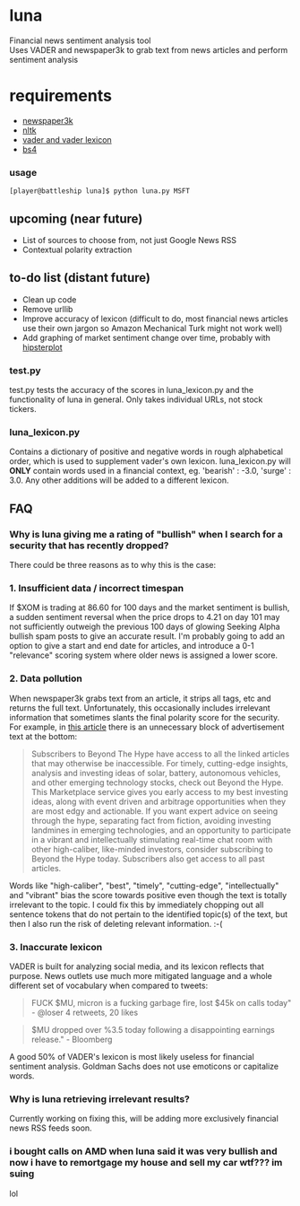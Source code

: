 luna
====
Financial news sentiment analysis tool<br/>
Uses VADER and newspaper3k to grab text from news articles and perform sentiment analysis

requirements
============
* [newspaper3k](https://github.com/codelucas/newspaper])
* [nltk]([https://www.nltk.org/)
* [vader and vader lexicon](https://www.nltk.org/_modules/nltk/sentiment/vader.html)
* [bs4](https://pypi.org/project/beautifulsoup4/)

### usage
```
[player@battleship luna]$ python luna.py MSFT
```

## upcoming (near future)
* List of sources to choose from, not just Google News RSS 
* Contextual polarity extraction 

## to-do list (distant future)
* Clean up code 
* Remove urllib
* Improve accuracy of lexicon (difficult to do, most financial news articles use their own jargon so Amazon Mechanical Turk might not work well) 
* Add graphing of market sentiment change over time, probably with [hipsterplot](https://github.com/imh/hipsterplot)


### test.py
test.py tests the accuracy of the scores in luna_lexicon.py and the functionality of luna in general. Only takes individual URLs, not stock tickers. 

### luna_lexicon.py 
Contains a dictionary of positive and negative words in rough alphabetical order, which is used to supplement vader's own lexicon. luna_lexicon.py will **ONLY** contain words used in a financial context, eg. 'bearish' : -3.0, 'surge' : 3.0. Any other additions will be added to a different lexicon. 
## FAQ
### Why is luna giving me a rating of "bullish" when I search for a security that has recently dropped? 
There could be three reasons as to why this is the case: 
### 1. Insufficient data / incorrect timespan 
If $XOM is trading at 86.60 for 100 days and the market sentiment is bullish, a sudden sentiment reversal when the price drops to 4.21 on day 101 may not sufficiently outweigh the previous 100 days of glowing Seeking Alpha bullish spam posts to give an accurate result. I'm probably going to add an option to give a start and end date for articles, and introduce a 0-1 "relevance" scoring system where older news is assigned a lower score. 
### 2. Data pollution 
When newspaper3k grabs text from an article, it strips all tags, etc and returns the full text. Unfortunately, this occasionally includes irrelevant information that sometimes slants the final polarity score for the security. For example, in [this article](https://seekingalpha.com/article/4223459-nvidias-prospects-look-much-worse-hood?page=2) there is an unnecessary block of advertisement text at the bottom: 
> Subscribers to Beyond The Hype have access to all the linked articles that may otherwise be inaccessible. For timely, cutting-edge insights, analysis and investing ideas of solar, battery, autonomous vehicles, and other emerging technology stocks, check out Beyond the Hype. This Marketplace service gives you early access to my best investing ideas, along with event driven and arbitrage opportunities when they are most edgy and actionable. If you want expert advice on seeing through the hype, separating fact from fiction, avoiding investing landmines in emerging technologies, and an opportunity to participate in a vibrant and intellectually stimulating real-time chat room with other high-caliber, like-minded investors, consider subscribing to Beyond the Hype today. Subscribers also get access to all past articles.

Words like "high-caliber", "best", "timely", "cutting-edge", "intellectually" and "vibrant" bias the score towards positive even though the text is totally irrelevant to the topic. I could fix this by immediately chopping out all sentence tokens that do not pertain to the identified topic(s) of the text, but then I also run the risk of deleting relevant information. :-( 
### 3. Inaccurate lexicon 
VADER is built for analyzing social media, and its lexicon reflects that purpose. News outlets use much more mitigated language and a whole different set of vocabulary when compared to tweets: 
> FUCK $MU, micron is a fucking garbage fire, lost $45k on calls today" - @loser 4 retweets, 20 likes

> $MU dropped over %3.5 today following a disappointing earnings release." - Bloomberg

A good 50% of VADER's lexicon is most likely useless for financial sentiment analysis. Goldman Sachs does not use emoticons or capitalize words.

### Why is luna retrieving irrelevant results? 
Currently working on fixing this, will be adding more exclusively financial news RSS feeds soon. 

### i bought calls on AMD when luna said it was very bullish and now i have to remortgage my house and sell my car wtf??? im suing
lol 
